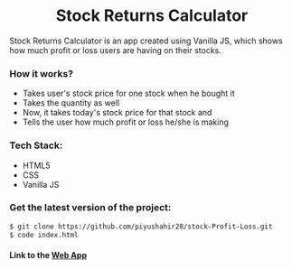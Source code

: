 <h1 align="center">Stock Returns Calculator</h1>

Stock Returns Calculator is an app created using Vanilla JS, which shows how much profit or loss users are having on their stocks.

### How it works?

- Takes user's stock price for one stock when he bought it
- Takes the quantity as well
- Now, it takes today's stock price for that stock and
- Tells the user how much profit or loss he/she is making

### Tech Stack:

* HTML5
* CSS
* Vanilla JS

### Get the latest version of the project:

```bash
$ git clone https://github.com/piyushahir28/stock-Profit-Loss.git
$ code index.html
```

#### Link to the [Web App](https://stocks-piyushahir28.netlify.app/)